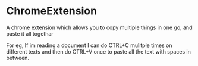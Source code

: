 # ChromeExtension

A chrome extension which allows you to copy multiple things in one go, and paste it all togethar

For eg, If im reading a document I can do CTRL+C mulitple times on different texts and then do CTRL+V once to paste all the text with spaces in between.

